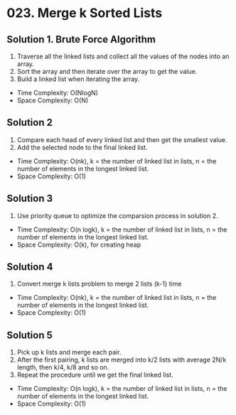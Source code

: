 # 023. Merge k Sorted Lists
## Solution 1. Brute Force Algorithm
1. Traverse all the linked lists and collect all the values of the nodes into an array.
2. Sort the array and then iterate over the array to get the value.
3. Build a linked list when iterating the array.
* Time Complexity: O(NlogN)
* Space Complexity: O(N)

## Solution 2
1. Compare each head of every linked list and then get the smallest value.
2. Add the selected node to the final linked list.
* Time Complexity: O(nk), k = the number of linked list in lists, n = the number of elements in the longest linked list.
* Space Complexity: O(1)

## Solution 3
1. Use priority queue to optimize the comparsion process in solution 2.
* Time Complexity: O(n logk), k = the number of linked list in lists, n = the number of elements in the longest linked list.
* Space Complexity: O(k), for creating heap

## Solution 4
1. Convert merge k lists problem to merge 2 lists (k-1) time
* Time Complexity: O(nk), k = the number of linked list in lists, n = the number of elements in the longest linked list.
* Space Complexity: O(1)

## Solution 5
1. Pick up k lists and merge each pair.
2. After the first pairing, k lists are merged into k/2 lists with average 2N/k length, then k/4, k/8 and so on.
3. Repeat the procedure until we get the final linked list.

* Time Complexity: O(n logk), k = the number of linked list in lists, n = the number of elements in the longest linked list.
* Space Complexity: O(1)